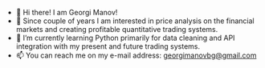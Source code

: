 - 👋 Hi there! I am Georgi Manov!
- 👀 Since couple of years I am interested in price analysis on the financial markets and creating profitable quantitative trading systems.
- 🌱 I’m currently learning Python primarily for data cleaning and API integration with my present and future trading systems.
- 📫 You can reach me on my e-mail address: georgimanovbg@gmail.com

<!---
manovG/manovG is a ✨ special ✨ repository because its `README.md` (this file) appears on your GitHub profile.
You can click the Preview link to take a look at your changes.
--->
